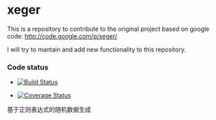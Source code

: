 xeger
=====

This is a repository to contribute to the original project based on google code: http://code.google.com/p/xeger/

I will try to mantain and add new functionality to this repository.


### Code status

* [![Build Status](https://travis-ci.org/robertrv/xeger.png?branch=master)](https://travis-ci.org/robertrv/xeger)

* [![Coverage Status](https://coveralls.io/repos/robertrv/xeger/badge.png?branch=master)](https://coveralls.io/r/robertrv/xeger?branch=master)

基于正则表达式的随机数据生成
